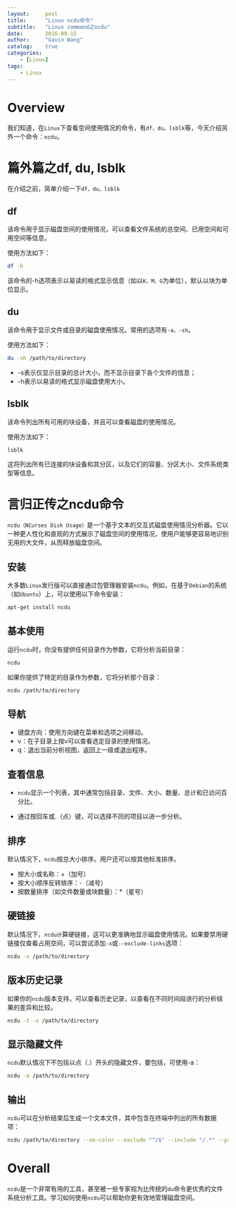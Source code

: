 ```yaml
---
layout:     post
title:      "Linux ncdu命令"
subtitle:   "Linux command之ncdu"
date:       2016-09-15
author:     "Gavin Wang"
catalog:    true
categories:
    - [Linux]
tags:
    - Linux
---
```



# Overview

我们知道，在`Linux`下查看空间使用情况的命令，有`df，du，lsblk`等，今天介绍另外一个命令：`ncdu`。

# 篇外篇之df, du, lsblk

在介绍之前，简单介绍一下`df，du，lsblk`

## df

该命令用于显示磁盘空间的使用情况，可以查看文件系统的总空间、已用空间和可用空间等信息。

使用方法如下：

```bash   
df -h
```

该命令的-h选项表示以易读的格式显示信息（如以`K、M、G`为单位），默认以块为单位显示。

## du

该命令用于显示文件或目录的磁盘使用情况。常用的选项有`-a，-sh`。

使用方法如下：


```bash  
du -sh /path/to/directory
```

* -s表示仅显示目录的总计大小，而不显示目录下各个文件的信息；
* -h表示以易读的格式显示磁盘使用大小。


## lsblk

该命令列出所有可用的块设备，并且可以查看磁盘的使用情况。

使用方法如下：

```bash
lsblk
```

这将列出所有已连接的块设备和其分区，以及它们的容量、分区大小、文件系统类型等信息。


# 言归正传之ncdu命令

`ncdu（NCurses Disk Usage）`是一个基于文本的交互式磁盘使用情况分析器。它以一种更人性化和直观的方式展示了磁盘空间的使用情况，使用户能够更容易地识别无用的大文件，从而释放磁盘空间。


## 安装

大多数`Linux`发行版可以直接通过包管理器安装`ncdu`。例如，在基于`Debian`的系统（如`Ubuntu`）上，可以使用以下命令安装：


```bash 
apt-get install ncdu
```

## 基本使用

运行`ncdu`时，你没有提供任何目录作为参数，它将分析当前目录：


```bash
ncdu
```

如果你提供了特定的目录作为参数，它将分析那个目录：


```bash  
ncdu /path/to/directory
```

## 导航

* 键盘方向：使用方向键在菜单和选项之间移动。
* v：在子目录上按v可以查看选定目录的使用情况。
* q：退出当前分析视图，返回上一级或退出程序。

## 查看信息

* `ncdu`显示一个列表，其中通常包括目录、文件、大小、数量、总计和已访问百分比。

* 通过按回车或.（点）键，可以选择不同的项目以进一步分析。

## 排序

默认情况下，`ncdu`按总大小排序。用户还可以按其他标准排序。

* 按大小或名称：+（加号）
* 按大小顺序反转排序：-（减号）
* 按数量排序（如文件数量或块数量）：*（星号）


## 硬链接

默认情况下，`ncdu计`算硬链接，这可以更准确地显示磁盘使用情况。如果要禁用硬链接仅查看占用空间，可以尝试添加`-x`或`--exclude-links`选项：

```bash
ncdu -x /path/to/directory
```

## 版本历史记录

如果你的`ncdu`版本支持，可以查看历史记录，以查看在不同时间段进行的分析结果的差异和比较。


```bash
ncdu -t -o /path/to/directory
```

## 显示隐藏文件

`ncdu`默认情况下不包括以点（.）开头的隐藏文件，要包括，可使用-a：

```bash   
ncdu -a /path/to/directory
```

## 输出

`ncdu`可以在分析结束后生成一个文本文件，其中包含在终端中列出的所有数据项：

```bash
ncdu /path/to/directory --no-color --exclude "^/$" --include "/.*" --prefixProbability "f" --pruneOperator ">" --prune "^/dev" > ncdu-output.txt
```

# Overall

`ncdu`是一个非常有用的工具，甚至被一些专家视为比传统的`du`命令更优秀的文件系统分析工具。学习如何使用`ncdu`可以帮助你更有效地管理磁盘空间。

